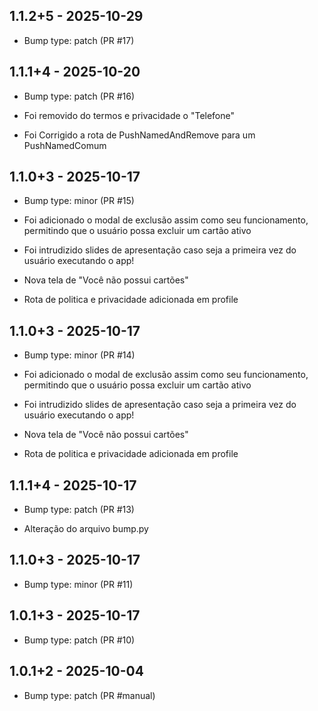 ## 1.1.2+5 - 2025-10-29
- Bump type: patch (PR #17)

## 1.1.1+4 - 2025-10-20
- Bump type: patch (PR #16)

- Foi removido do termos e privacidade o "Telefone"
- Foi Corrigido a rota de PushNamedAndRemove para um PushNamedComum

## 1.1.0+3 - 2025-10-17
- Bump type: minor (PR #15)

- Foi adicionado o modal de exclusão assim como seu funcionamento, permitindo que o usuário possa excluir um cartão ativo
 - Foi intrudizido slides de apresentação caso seja a primeira vez do usuário executando o app!
 - Nova tela de "Você não possui cartões"
 - Rota de politica e privacidade adicionada em profile

## 1.1.0+3 - 2025-10-17
- Bump type: minor (PR #14)

- Foi adicionado o modal de exclusão assim como seu funcionamento, permitindo que o usuário possa excluir um cartão ativo
 - Foi intrudizido slides de apresentação caso seja a primeira vez do usuário executando o app!
 - Nova tela de "Você não possui cartões"
 - Rota de politica e privacidade adicionada em profile

## 1.1.1+4 - 2025-10-17
- Bump type: patch (PR #13)

- Alteração do arquivo bump.py

## 1.1.0+3 - 2025-10-17
- Bump type: minor (PR #11)

## 1.0.1+3 - 2025-10-17
- Bump type: patch (PR #10)

## 1.0.1+2 - 2025-10-04
- Bump type: patch (PR #manual)


